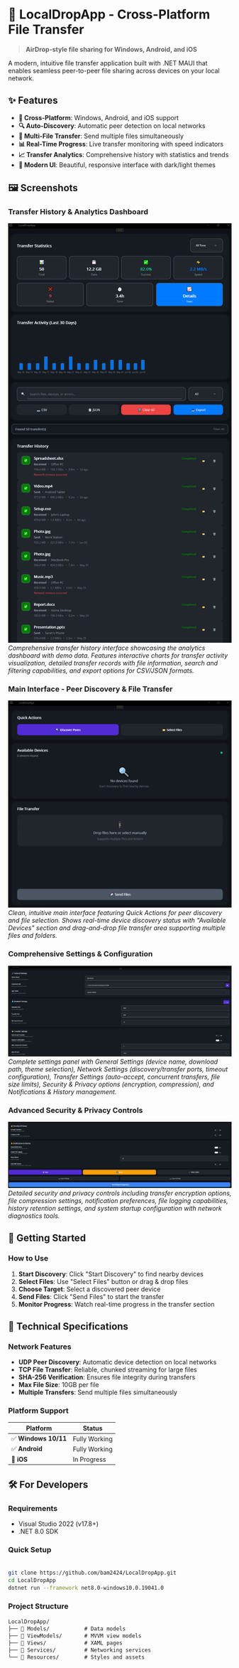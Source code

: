# 📡 LocalDropApp - Cross-Platform File Transfer

> **AirDrop-style file sharing for Windows, Android, and iOS**

A modern, intuitive file transfer application built with .NET MAUI that enables seamless peer-to-peer file sharing across devices on your local network.


## ✨ Features

- **📱 Cross-Platform**: Windows, Android, and iOS support
- **🔍 Auto-Discovery**: Automatic peer detection on local networks
- **📁 Multi-File Transfer**: Send multiple files simultaneously
- **📊 Real-Time Progress**: Live transfer monitoring with speed indicators
- **📈 Transfer Analytics**: Comprehensive history with statistics and trends
- **🎨 Modern UI**: Beautiful, responsive interface with dark/light themes

## 🖼️ Screenshots

### Transfer History & Analytics Dashboard
![Transfer Statistics](docs/images/transfer-statistics.png)
*Comprehensive transfer history interface showcasing the analytics dashboard with demo data. Features interactive charts for transfer activity visualization, detailed transfer records with file information, search and filtering capabilities, and export options for CSV/JSON formats.*

### Main Interface - Peer Discovery & File Transfer
![Main Interface](docs/images/main-interface.png)
*Clean, intuitive main interface featuring Quick Actions for peer discovery and file selection. Shows real-time device discovery status with "Available Devices" section and drag-and-drop file transfer area supporting multiple files and folders.*

### Comprehensive Settings & Configuration
![Settings Page](docs/images/settings-page.png)
*Complete settings panel with General Settings (device name, download path, theme selection), Network Settings (discovery/transfer ports, timeout configuration), Transfer Settings (auto-accept, concurrent transfers, file size limits), Security & Privacy options (encryption, compression), and Notifications & History management.*

### Advanced Security & Privacy Controls
![Security Settings](docs/images/security-settings.png)
*Detailed security and privacy controls including transfer encryption options, file compression settings, notification preferences, file logging capabilities, history retention settings, and system startup configuration with network diagnostics tools.*


## 🚀 Getting Started

### **How to Use**
1. **Start Discovery**: Click "Start Discovery" to find nearby devices
2. **Select Files**: Use "Select Files" button or drag & drop files
3. **Choose Target**: Select a discovered peer device
4. **Send Files**: Click "Send Files" to start the transfer
5. **Monitor Progress**: Watch real-time progress in the transfer section

## 🔧 Technical Specifications

### **Network Features**
- **UDP Peer Discovery**: Automatic device detection on local networks
- **TCP File Transfer**: Reliable, chunked streaming for large files
- **SHA-256 Verification**: Ensures file integrity during transfers
- **Max File Size**: 10GB per file
- **Multiple Transfers**: Send multiple files simultaneously

### **Platform Support**
| Platform | Status | 
|----------|--------|
| ✅ **Windows 10/11** | Fully Working |
| ✅ **Android** | Fully Working |
| 🔄 **iOS** | In Progress |

## 🛠️ For Developers

### **Requirements**
- Visual Studio 2022 (v17.8+)
- .NET 8.0 SDK

### **Quick Setup**
```bash

git clone https://github.com/bam2424/LocalDropApp.git
cd LocalDropApp
dotnet run --framework net8.0-windows10.0.19041.0
```

### **Project Structure**
```
LocalDropApp/
├── 📁 Models/           # Data models
├── 📁 ViewModels/       # MVVM view models
├── 📁 Views/            # XAML pages
├── 📁 Services/         # Networking services
└── 📁 Resources/        # Styles and assets
```

